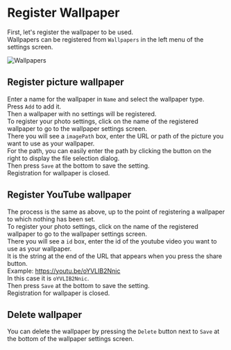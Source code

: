 # Register Wallpaper
First, let's register the wallpaper to be used.  
Wallpapers can be registered from `Wallpapers` in the left menu of the settings screen.  

![Wallpapers](https://user-images.githubusercontent.com/45121209/161428023-0dde8a29-adbc-4b18-b296-9f8fa07bba82.png)

## Register picture wallpaper
Enter a name for the wallpaper in `Name` and select the wallpaper type.  
Press `Add` to add it.  
Then a wallpaper with no settings will be registered.  
To register your photo settings, click on the name of the registered wallpaper to go to the wallpaper settings screen.  
There you will see a `imagePath` box, enter the URL or path of the picture you want to use as your wallpaper.  
For the path, you can easily enter the path by clicking the button on the right to display the file selection dialog.  
Then press `Save` at the bottom to save the setting.  
Registration for wallpaper is closed.

## Register YouTube wallpaper
The process is the same as above, up to the point of registering a wallpaper to which nothing has been set.  
To register your photo settings, click on the name of the registered wallpaper to go to the wallpaper settings screen.  
There you will see a `id` box, enter the id of the youtube video you want to use as your wallpaper.  
It is the string at the end of the URL that appears when you press the share button.  
Example: https://youtu.be/oYVLIB2Nnic  
In this case it is `oYVLIB2Nnic`.  
Then press `Save` at the bottom to save the setting.  
Registration for wallpaper is closed.

## Delete wallpaper
You can delete the wallpaper by pressing the `Delete` button next to `Save` at the bottom of the wallpaper settings screen.